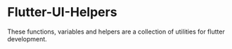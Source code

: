 # Flutter-UI-Helpers
These functions, variables and helpers are a collection of utilities for flutter development. 
